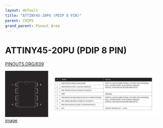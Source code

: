 ```yaml
---
layout: default
title: "ATTINY45-20PU (PDIP 8 PIN)"
parent: CHIPS
grand_parent: Pinout Area
---
```


# ATTINY45-20PU (PDIP 8 PIN)

<a href="https://www.PINOUTS.ORG/E09">PINOUTS.ORG/E09</a>

![image](./assets/144.png)  
[image](./assets/144.png)

